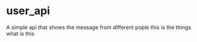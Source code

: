 # user_api
A simple api that shows the message from different pople
this is the things
what is this
